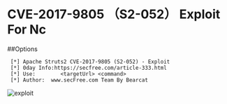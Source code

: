 # CVE-2017-9805 （S2-052） Exploit For Nc

##Options

```
 [*] Apache Struts2 CVE-2017-9805 (S2-052) - Exploit
 [*] 0day Info:https://secfree.com/article-333.html
 [*] Use:        <targetUrl> <command>
 [*] Author:  www.secFree.com Team By Bearcat
```

![exploit](https://github.com/iBearcat/S2-052/blob/master/exploit.jpg?raw=true)
